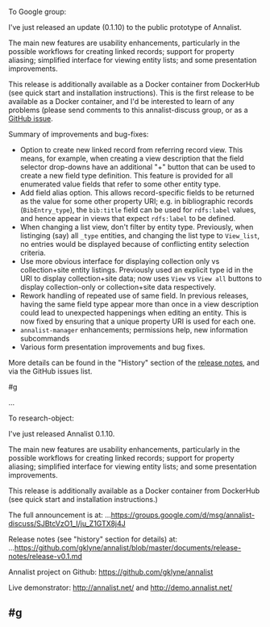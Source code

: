 To Google group:

I've just released an update (0.1.10) to the public prototype of Annalist.

The main new features are usability enhancements, particularly in the possible workflows for creating linked records; support for property aliasing; simplified interface for viewing entity lists; and some presentation improvements.

This release is additionally available as a Docker container from DockerHub (see quick start and installation instructions).  This is the first release to be available as a Docker container, and I'd be interested to learn of any problems (please send comments to this annalist-discuss group, or as a [GitHub issue](https://github.com/gklyne/annalist/issues).

Summary of improvements and bug-fixes:

* Option to create new linked record from referring record view.  This means, for example, when creating a view description that the field selector drop-downs have an additional "+" button that can be used to create a new field type definition.  This feature is provided for all enumerated value fields that refer to some other entity type.
* Add field alias option.  This allows record-specific fields to be returned as the value for some other property URI;  e.g. in bibliographic records (`BibEntry_type`), the `bib:title` field can be used for `rdfs:label` values, and hence appear in views that expect `rdfs:label` to be defined.
* When changing a list view, don't filter by entity type.  Previously, when listinging (say) all `_type` entities, and changing the list type to `View_list`, no entries would be displayed because of conflicting entity selection criteria.
* Use more obvious interface for displaying collection only vs collection+site entity listings.  Previously used an explicit type id in the URI to display collection+site data; now uses `View` vs `View all` buttons to display collection-only or collection+site data respectively.
* Rework handling of repeated use of same field.  In previous releases, having the same field type appear more than once in a view description could lead to unexpected happenings when editing an entity.  This is now fixed by ensuring that a unique property URI is used for each one.
* `annalist-manager` enhancements; permissions help, new information subcommands
* Various form presentation improvements and bug fixes.

More details can be found in the "History" section of the [release notes](https://github.com/gklyne/annalist/blob/master/documents/release-notes/release-v0.1.md), and via the GitHub issues list.

#g

...

To research-object:

I've just released Annalist 0.1.10.

The main new features are usability enhancements, particularly in the possible workflows for creating linked records; support for property aliasing; simplified interface for viewing entity lists; and some presentation improvements.

This release is additionally available as a Docker container from DockerHub (see quick start and installation instructions.)

The full announcement is at:
...https://groups.google.com/d/msg/annalist-discuss/SJBtcVzO1_I/ju_Z1GTX8j4J

Release notes (see "history" section for details) at:
...https://github.com/gklyne/annalist/blob/master/documents/release-notes/release-v0.1.md

Annalist project on Github:
https://github.com/gklyne/annalist

Live demonstrator:
http://annalist.net/ and http://demo.annalist.net/

#g
--
